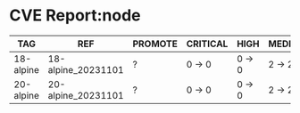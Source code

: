 # CVE Report:node
|    TAG    |        REF         | PROMOTE | CRITICAL |  HIGH  | MEDIUM |  LOW   | UNKNOWN |
|-----------|--------------------|---------|----------|--------|--------|--------|---------|
| 18-alpine | 18-alpine_20231101 | ?       | 0 -> 0   | 0 -> 0 | 2 -> 2 | 0 -> 0 | 0 -> 0  |
| 20-alpine | 20-alpine_20231101 | ?       | 0 -> 0   | 0 -> 0 | 2 -> 2 | 0 -> 0 | 0 -> 0  |
